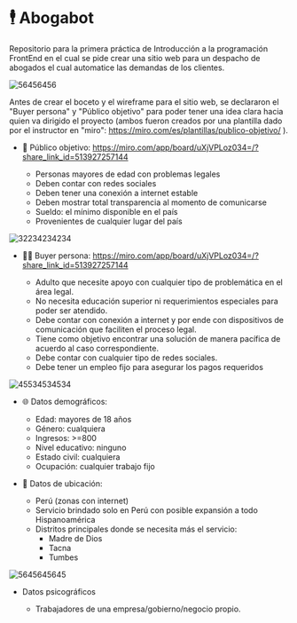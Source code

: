 # 🕴 Abogabot
Repositorio para la primera práctica de Introducción a la programación FrontEnd en el cual se pide crear una sitio web para un despacho de abogados el cual automatice las demandas de los clientes.

![56456456](https://user-images.githubusercontent.com/114031198/202920380-9e3cbd3c-9dca-421b-bead-315bc6751c40.jpg)

Antes de crear el boceto y el wireframe para el sitio web, se declararon el "Buyer persona" y "Público objetivo" para poder tener una idea clara hacia quien va dirigido el proyecto (ambos fueron creados por una plantilla dado por el instructor en "miro": https://miro.com/es/plantillas/publico-objetivo/ ).


- 🔎 Público objetivo: https://miro.com/app/board/uXjVPLoz034=/?share_link_id=513927257144

  - Personas mayores de edad con problemas legales
  - Deben contar con redes sociales
  - Deben tener una conexión a internet estable
  - Deben mostrar total transparencia al momento de comunicarse
  - Sueldo: el mínimo disponible en el país
  - Provenientes de cualquier lugar del país

![32234234234](https://user-images.githubusercontent.com/114031198/202921611-9a9d2e49-c55e-4940-978b-2858ff3a0bc0.jpg)


- 🙍‍♂️ Buyer persona: https://miro.com/app/board/uXjVPLoz034=/?share_link_id=513927257144

  - Adulto que necesite apoyo con cualquier tipo de problemática en el área legal.
  - No necesita educación superior ni requerimientos especiales para poder ser atendido.
  - Debe contar con conexión a internet y por ende con dispositivos de comunicación que faciliten el proceso legal.
  - Tiene como objetivo encontrar una solución de manera pacífica de acuerdo al caso correspondiente.
  - Debe contar con cualquier tipo de redes sociales.
  - Debe tener un empleo fijo para asegurar los pagos requeridos
  
 ![45534534534](https://user-images.githubusercontent.com/114031198/202921620-c32abdde-d2c2-41b5-989a-579c87d18491.jpg)


- 🌐 Datos demográficos:

  - Edad: mayores de 18 años
  - Género: cualquiera
  - Ingresos: >=800
  - Nivel educativo: ninguno
  - Estado civil: cualquiera
  - Ocupación: cualquier trabajo fijo
 
 
- 📍 Datos de ubicación:

  - Perú (zonas con internet)
  - Servicio brindado solo en Perú con posible expansión a todo Hispanoamérica
  - Distritos principales donde se necesita más el servicio:
	  - Madre de Dios
	  - Tacna
	  - Tumbes

![5645645645](https://user-images.githubusercontent.com/114031198/202921631-6a3a7080-7190-4e9e-851b-e86e7f2ecf2e.jpg)


- Datos psicográficos

  - Trabajadores de una empresa/gobierno/negocio propio.
